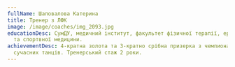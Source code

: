 ```yaml
---
fullName: Шаповалова Катерина
title: Тренер з ЛФК
image: /image/coaches/img_2093.jpg
educationDesc: СумДУ, медичний інститут, факультет фізичної терапії, ерготерапії
  та спортвної медицини.
achievementDesc: 4-кратна золота та 3-кратно срібна призерка з чемпионату з
  сучасних танців. Тренерський стаж 2 роки.
---
```


